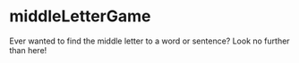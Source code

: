 # middleLetterGame
Ever wanted to find the middle letter to a word or sentence? Look no further than here!
